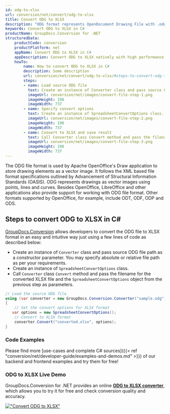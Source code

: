 ```yaml
---
id: odg-to-xlsx
url: conversion/net/convert/odg-to-xlsx
title: Convert ODG to XLSX
description: "ODG format represents OpenDocument Drawing File with .odg extension. Learn how to convert ODG to XLSX file programmatically in C# language using GroupDocs.Conversion for .NET library."
keywords: Convert ODG to XLSX in C#
productName: GroupDocs.Conversion for .NET
structuredData:
    productCode: conversion
    productPlatform: net
    appName: Convert ODG to XLSX in C#
    appDescription: Convert ODG to XLSX natively with high performance using C# language and server side GroupDocs.Conversion for .NET APIs, without the use of any software like Microsoft or Open Office.
    howTo:
        name: How to convert ODG to XLSX in C# 
        description: Some description
        url: conversion/net/convert/odg-to-xlsx/#steps-to-convert-odg-to-xlsx-in-c
        steps:
        - name: Load source ODG file 
          text: Create an instance of Converter class and pass source ODG file path as a constructor parameter. You may specify absolute or relative file path as per your requirements. 
          imageUrl: conversion/net/images/convert-file-step-1.png
          imageHeight: 196
          imageWidth: 737
        - name: Specify convert options 
          text: Create an instance of SpreadsheetConvertOptions class.
          imageUrl: conversion/net/images/convert-file-step-2.png
          imageHeight: 196
          imageWidth: 737
        - name: Convert to XLSX and save result 
          text: Call Converter class Convert method and pass the filename for the converted HTML file and the SpreadsheetConvertOptions object from the previous step as parameters.
          imageUrl: conversion/net/images/convert-file-step-3.png
          imageHeight: 196
          imageWidth: 737
---
```


The ODG file format is used by Apache OpenOffice's Draw application to store drawing elements as a vector image. It follows the XML based file format specifications outlined by Advancement of Structural Information Standards (OASIS). ODG represents drawings as vector images using points, lines and curves. Besides OpenOffice, LibreOffice and other applications also provide support for working with ODG file format. Other formats supported by OpenOffice, for example, include ODT, ODF, ODP and ODS.

## Steps to convert ODG to XLSX in C#

[GroupDocs.Conversion](https://products.groupdocs.com/conversion/net) allows developers to convert the ODG file to XLSX format in an easy and intuitive way just using a few lines of code as described below:

* Create an instance of `Converter` class and pass source ODG file path as a constructor parameter. You may specify absolute or relative file path as per your requirements. 
* Create an instance of `SpreadsheetConvertOptions` class.
* Call `Converter` class `Convert` method and pass the filename for the converted XLSX file and the `SpreadsheetConvertOptions` object from the previous step as parameters.

```csharp
// Load the source ODG file
using (var converter = new GroupDocs.Conversion.Converter("sample.odg"))
{
    // Set the convert options for XLSX format
   var options = new SpreadsheetConvertOptions();
    // Convert to XLSX format
    converter.Convert("converted.xlsx", options);
}
```

### Code Examples

Please find more [use-cases and complete C# sources]({{< ref "conversion/net/developer-guide/examples-and-demos.md" >}}) of our backend and frontend examples and try them for free!

### ODG to XLSX Live Demo

GroupDocs.Conversion for .NET provides an online [**ODG to XLSX converter**](https://products.groupdocs.app/conversion/odg-to-xlsx), which allows you to try it for free and check conversion quality and accuracy.

[!["Convert ODG to XLSX"](conversion/net/images/convert-to-xlsx/convert-odg-to-xlsx.png)](https://products.groupdocs.app/conversion/odg-to-xlsx)
